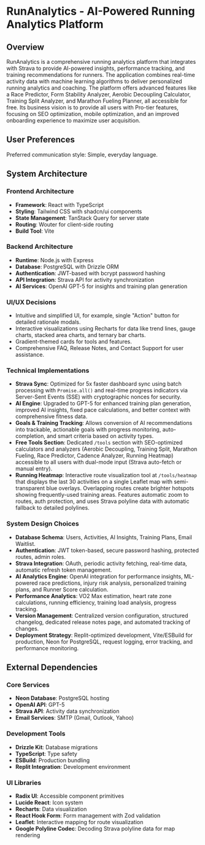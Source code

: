 # RunAnalytics - AI-Powered Running Analytics Platform

## Overview

RunAnalytics is a comprehensive running analytics platform that integrates with Strava to provide AI-powered insights, performance tracking, and training recommendations for runners. The application combines real-time activity data with machine learning algorithms to deliver personalized running analytics and coaching. The platform offers advanced features like a Race Predictor, Form Stability Analyzer, Aerobic Decoupling Calculator, Training Split Analyzer, and Marathon Fueling Planner, all accessible for free. Its business vision is to provide all users with Pro-tier features, focusing on SEO optimization, mobile optimization, and an improved onboarding experience to maximize user acquisition.

## User Preferences

Preferred communication style: Simple, everyday language.

## System Architecture

### Frontend Architecture
- **Framework**: React with TypeScript
- **Styling**: Tailwind CSS with shadcn/ui components
- **State Management**: TanStack Query for server state
- **Routing**: Wouter for client-side routing
- **Build Tool**: Vite

### Backend Architecture
- **Runtime**: Node.js with Express
- **Database**: PostgreSQL with Drizzle ORM
- **Authentication**: JWT-based with bcrypt password hashing
- **API Integration**: Strava API for activity synchronization
- **AI Services**: OpenAI GPT-5 for insights and training plan generation

### UI/UX Decisions
- Intuitive and simplified UI, for example, single "Action" button for detailed rationale modals.
- Interactive visualizations using Recharts for data like trend lines, gauge charts, stacked area charts, and ternary bar charts.
- Gradient-themed cards for tools and features.
- Comprehensive FAQ, Release Notes, and Contact Support for user assistance.

### Technical Implementations
- **Strava Sync**: Optimized for 5x faster dashboard sync using batch processing with `Promise.all()` and real-time progress indicators via Server-Sent Events (SSE) with cryptographic nonces for security.
- **AI Engine**: Upgraded to GPT-5 for enhanced training plan generation, improved AI insights, fixed pace calculations, and better context with comprehensive fitness data.
- **Goals & Training Tracking**: Allows conversion of AI recommendations into trackable, actionable goals with progress monitoring, auto-completion, and smart criteria based on activity types.
- **Free Tools Section**: Dedicated `/tools` section with SEO-optimized calculators and analyzers (Aerobic Decoupling, Training Split, Marathon Fueling, Race Predictor, Cadence Analyzer, Running Heatmap) accessible to all users with dual-mode input (Strava auto-fetch or manual entry).
- **Running Heatmap**: Interactive route visualization tool at `/tools/heatmap` that displays the last 30 activities on a single Leaflet map with semi-transparent blue overlays. Overlapping routes create brighter hotspots showing frequently-used training areas. Features automatic zoom to routes, auth protection, and uses Strava polyline data with automatic fallback to detailed polylines.

### System Design Choices
- **Database Schema**: Users, Activities, AI Insights, Training Plans, Email Waitlist.
- **Authentication**: JWT token-based, secure password hashing, protected routes, admin roles.
- **Strava Integration**: OAuth, periodic activity fetching, real-time data, automatic refresh token management.
- **AI Analytics Engine**: OpenAI integration for performance insights, ML-powered race predictions, injury risk analysis, personalized training plans, and Runner Score calculation.
- **Performance Analytics**: VO2 Max estimation, heart rate zone calculations, running efficiency, training load analysis, progress tracking.
- **Version Management**: Centralized version configuration, structured changelog, dedicated release notes page, and automated tracking of changes.
- **Deployment Strategy**: Replit-optimized development, Vite/ESBuild for production, Neon for PostgreSQL, request logging, error tracking, and performance monitoring.

## External Dependencies

### Core Services
- **Neon Database**: PostgreSQL hosting
- **OpenAI API**: GPT-5
- **Strava API**: Activity data synchronization
- **Email Services**: SMTP (Gmail, Outlook, Yahoo)

### Development Tools
- **Drizzle Kit**: Database migrations
- **TypeScript**: Type safety
- **ESBuild**: Production bundling
- **Replit Integration**: Development environment

### UI Libraries
- **Radix UI**: Accessible component primitives
- **Lucide React**: Icon system
- **Recharts**: Data visualization
- **React Hook Form**: Form management with Zod validation
- **Leaflet**: Interactive mapping for route visualization
- **Google Polyline Codec**: Decoding Strava polyline data for map rendering